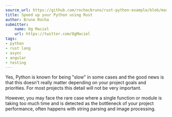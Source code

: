 ```yaml
---
source_url: https://github.com/rochacbruno/rust-python-example/blob/master/README.md
title: Speed up your Python using Rust
author: Bruno Rocha
submitter:
    name: Og Maciel
    url: https://twitter.com/OgMaciel
tags:
- python
- rust lang
- async
- angular
- testing
---
```


Yes, Python is known for being \"slow\" in some cases and the good news is that this doesn\'t really matter depending on your project goals and priorities. For most projects this detail will not be very important.

However, you may face the rare case where a single function or module is taking too much time and is detected as the bottleneck of your project performance, often happens with string parsing and image processing.
